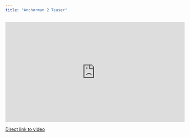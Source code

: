 ```yaml
---
title: "Anchorman 2 Teaser"
---
```

<p><iframe width="560" height="315" src="https://www.youtube.com/embed/9fDecrlVbtI?rel=0" frameborder="0" allowfullscreen></iframe></p>
<p><a href="https://youtu.be/9fDecrlVbtI">Direct link to video</a></p>
